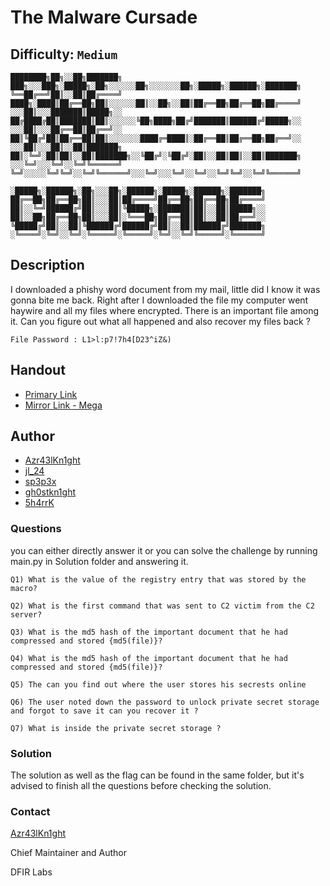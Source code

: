 # The Malware Cursade
## Difficulty: `Medium`

```
████████╗██╗░░██╗███████╗  ███╗░░░███╗░█████╗░██╗░░░░░░██╗░░░░░░░██╗░█████╗░██████╗░███████╗
╚══██╔══╝██║░░██║██╔════╝  ████╗░████║██╔══██╗██║░░░░░░██║░░██╗░░██║██╔══██╗██╔══██╗██╔════╝
░░░██║░░░███████║█████╗░░  ██╔████╔██║███████║██║░░░░░░╚██╗████╗██╔╝███████║██████╔╝█████╗░░
░░░██║░░░██╔══██║██╔══╝░░  ██║╚██╔╝██║██╔══██║██║░░░░░░░████╔═████║░██╔══██║██╔══██╗██╔══╝░░
░░░██║░░░██║░░██║███████╗  ██║░╚═╝░██║██║░░██║███████╗░░╚██╔╝░╚██╔╝░██║░░██║██║░░██║███████╗
░░░╚═╝░░░╚═╝░░╚═╝╚══════╝  ╚═╝░░░░░╚═╝╚═╝░░╚═╝╚══════╝░░░╚═╝░░░╚═╝░░╚═╝░░╚═╝╚═╝░░╚═╝╚══════╝

░█████╗░██████╗░██╗░░░██╗░██████╗░█████╗░██████╗░███████╗
██╔══██╗██╔══██╗██║░░░██║██╔════╝██╔══██╗██╔══██╗██╔════╝
██║░░╚═╝██████╔╝██║░░░██║╚█████╗░███████║██║░░██║█████╗░░
██║░░██╗██╔══██╗██║░░░██║░╚═══██╗██╔══██║██║░░██║██╔══╝░░
╚█████╔╝██║░░██║╚██████╔╝██████╔╝██║░░██║██████╔╝███████╗
░╚════╝░╚═╝░░╚═╝░╚═════╝░╚═════╝░╚═╝░░╚═╝╚═════╝░╚══════╝
```

## Description
I downloaded a phishy word document from my mail, little did I know it was gonna bite me back. Right after I downloaded the file my computer went haywire and all my files where encrypted. There is an important file among it. Can you figure out what all happened and also recover my files back ?


`File Password : L1>l:p7!7h4[D23^iZ&)`

## Handout
+ [Primary Link](https://drive.google.com/file/d/1MfCdcnP0AJzavF3SnGkBurXUQj4l_9sz/view?usp=sharing)
+ [Mirror Link - Mega](https://mega.nz/file/lvc1xaKB#886p4uuTtvqS2SMGM0L99h3LUKrOSdd0jPpdKOB9LAw)


## Author
- [Azr43lKn1ght](https://twitter.com/Azr43lKn1ght)
- [jl_24](https://twitter.com/j0hith)
- [sp3p3x](https://twitter.com/sp3p3x)
- [gh0stkn1ght](https://twitter.com/mspr75)
- [5h4rrK](https://www.twitter.com/5h4rrK)

### Questions

you can either directly answer it or you can solve the challenge by running main.py in Solution folder and answering it.

```
Q1) What is the value of the registry entry that was stored by the macro?

Q2) What is the first command that was sent to C2 victim from the C2 server?

Q3) What is the md5 hash of the important document that he had compressed and stored {md5(file)}?

Q4) What is the md5 hash of the important document that he had compressed and stored {md5(file)}?

Q5) The can you find out where the user stores his secrests online

Q6) The user noted down the password to unlock private secret storage and forgot to save it can you recover it ?

Q7) What is inside the private secret storage ?
```

### Solution

The solution as well as the flag can be found in the same folder, but it's advised to finish all the questions before checking the solution.

### Contact

[Azr43lKn1ght](https://twitter.com/Azr43lKn1ght)

Chief Maintainer and Author

DFIR Labs
